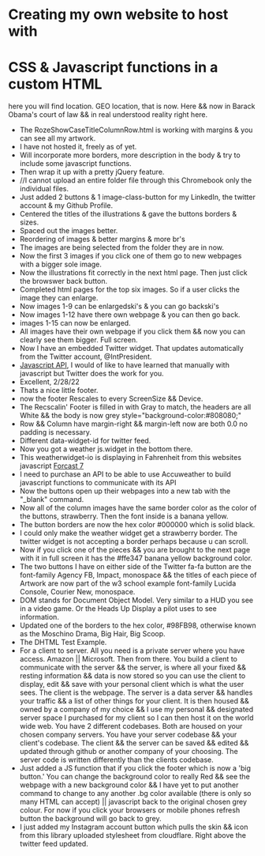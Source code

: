 # Creating my own website to host with 
# CSS & Javascript functions in a custom HTML
here you will find location. GEO location, that is now. Here && now in Barack Obama's court of law && in real understood reality right here.
* The RozeShowCaseTitleColumnRow.html is working with margins & you can see all my artwork. 
* I have not hosted it, freely as of yet. 
* Will incorporate more borders, more description in the body & try to include some javascript functions. 
* Then wrap it up with a pretty jQuery feature.
* //I cannot upload an entire folder file through this Chromebook only the individual files.
* Just added 2 buttons & 1 image-class-button for my LinkedIn, the twitter account & my Github Profile.
* Centered the titles of the illustrations & gave the buttons borders & sizes.
* Spaced out the images better.
* Reordering of images & better margins & more br's
* The images are being selected from the folder they are in now.
* Now the first 3 images if you click one of them go to new webpages with a bigger sole image.
* Now the illustrations fit correctly in the next html page. Then just click the browswer back button.
* Completed html pages for the top six images. So if a user clicks the image they can enlarge.
* Now images 1-9 can be enlargedski's & you can go backski's
* Now images 1-12 have there own webpage & you can then go back.
* images 1-15 can now be enlarged.
* All images have their own webpage if you click them && now you can clearly see them bigger. Full screen.
* Now I have an embedded Twitter widget. That updates automatically from the Twitter account, @IntPresident.
* [Javascript API](https://developer.twitter.com/en/docs/twitter-for-websites/javascript-api/overview), I would of like to have learned that manually with javascript but Twitter does the work for you.
* Excellent, 2/28/22
* Thats a nice little footer.
* now the footer Rescales to every ScreenSize && Device.
* The Recscalin' Footer is filled in with Gray to match, the headers are all White && the body is now grey style="background-color:#808080;"
* Row && Column have margin-right && margin-left now are both 0.0 no padding is necessary.
* Different data-widget-id for twitter feed.
* Now you got a weather js.widget in the bottom there.
* This weatherwidget-io <weatherwidget-io> is displaying in Fahrenheit from this websites javascript [Forcast 7](https://forecast7.com/en/41d88n87d63/chicago/?unit=us)
* I need to purchase an API to be able to use Accuweather to build javascript functions to communicate with its API
* Now the buttons open up their webpages into a new tab with the "_blank" command.
* Now all of the column images have the same border color as the color of the buttons, strawberry. Then the font inside is a banana yellow.
* The button borders are now the hex color #000000 which is solid black.
* I could only make the weather widget get a strawberry border. The twitter widget is not accepting a border perhaps because u can scroll.
* Now if you click one of the pieces && you are brought to the next page with it in full screen it has the 
#ffe347 banana yellow background color.
* The two buttons I have on either side of the Twitter fa-fa button are the font-family Agency FB, Impact, monospace &&
  the titles of each piece of Artwork are now part of the w3 school example font-family Lucida Console, Courier New, monospace.
* DOM stands for Document Object Model. Very similar to a HUD you see in a video game. Or the Heads Up Display a pilot uses to see information.
* Updated one of the borders to the hex color, #98FB98, otherwise known as the Moschino Drama, Big Hair, Big Scoop.
* The DHTML Test Example.
* For a client to server. 
  All you need is a private server where you have access. Amazon || Microsoft.
  Then from there.
  You build a client to communicate with the server && the server, is where all your fixed && resting information && data
  is now stored so you can use the client to display, edit && save with your personal client which is what the user sees.
  The client is the webpage. The server is a data server && handles your traffic && a list of other things for your client.
  It is then housed && owned by a company of my choice && I use my personal && designated server space I purchased for my client so I can then host it on the world wide web. You have 2 different codebases. Both are housed on your chosen company servers. You have your server codebase && your client's codebase. The client && the server can be saved && edited && updated through github or another company of your choosing. The server code is written differently than the clients codebase.
* Just added a JS function that if you click the footer which is now a 'big button.' You can change the background color to really Red && see the webpage with a new background color && I have yet to put another command to change to any another .bg color available (there is only so many HTML can accept) || javascript back to the original chosen grey colour. For now if you click your browsers or mobile phones refresh button the background will go back to grey.
* I just added my Instagram account button which pulls the skin && icon from this library uploaded stylesheet from cloudflare. Right above the twitter feed updated.
